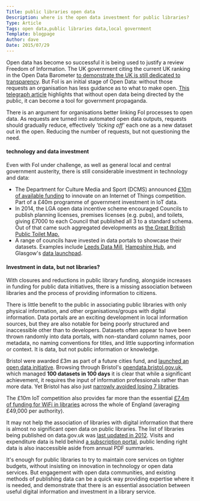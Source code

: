 ```yaml
---
Title: public libraries open data
Description: where is the open data investment for public libraries?
Type: Article
Tags: open data,public libraries data,local government
Template: blogpage
Author: dave
Date: 2015/07/29
---
```


Open data has become so successful it is being used to justify a review Freedom of Information.  The UK government citing the current UK ranking in the Open Data Barometer [to demonstrate the UK is still dedicated to transparency](https://www.gov.uk/government/speeches/freedom-of-information-new-commission).  But FoI is an initial stage of Open Data: without those requests an organisation has less guidance as to what to make open.  [This telegraph article](http://www.telegraph.co.uk/technology/news/10412374/Information-Commissioner-Open-data-is-no-substitute-for-freedom-of-information.html) highlights that without open data being directed by the public, it can become a tool for government propaganda.

There is an argument for organisations better linking FoI processes to open data.  As requests are turned into automated open data outputs, requests should gradually reduce, effectively *'ticking off'* each one as a new dataset out in the open.  Reducing the number of requests, but not questioning the need.

#### technology and data investment

Even with FoI under challenge, as well as general local and central government austerity, there is still considerable investment in technology and data:

- The Department for Culture Media and Sport (DCMS) announced [£10m of available funding](https://www.gov.uk/government/news/10m-internet-of-things-competition-for-uk-cities-launched) to innovate on an Internet of Things competition.  Part of a £40m programme of government investment in IoT data.
- In 2014, the LGA open data incentive scheme encouraged Councils to publish planning licenses, premises licenses (e.g. pubs), and toilets, giving £7000 to each Council that published all 3 to a standard schema. Out of that came such aggregated developments as [the Great British Public Toilet Map.](http://greatbritishpublictoiletmap.rca.ac.uk/)
- A range of councils have invested in data portals to showcase their datasets.  Examples include [Leeds Data Mill](http://leedsdatamill.org/), [Hampshire Hub](http://www.hampshirehub.net/), and Glasgow's [data launchpad](https://data.glasgow.gov.uk/).

#### Investment in data, but not libraries?

With closures and reductions in public library funding, alongside increases in funding for public data initiatives, there is a missing association between libraries and the process of providing information to citizens.

There is little benefit to the public in associating public libraries with only physical information, and other organisations/groups with digital information.  Data portals are an exciting development in local information sources, but they are also notable for being poorly structured and inaccessible other than to developers.  Datasets often appear to have been thrown randomly into data portals, with non-standard column names, poor metadata, no naming conventions for titles, and little supporting information or context.  It is data, but not public information or knowledge.

Bristol were awarded £3m as part of a future cities fund, and [launched an open data initiative](https://futurecities.catapult.org.uk/news-template/-/asset_publisher/Qw0bKmomFN4q/content/bristol-open-data-initiative-launched/).  Browsing through Bristol's [opendata.bristol.gov.uk](https://opendata.bristol.gov.uk/), which managed **100 datasets in 100 days** it is clear that while a significant achievement, it requires the input of information professionals rather than more data.  Yet Bristol has also just [narrowly avoided losing 7 libraries](http://www.bbc.co.uk/news/uk-england-bristol-33564321).

The £10m IoT competition also provides far more than the essential [£7.4m of funding for WiFi in libraries](http://www.thebookseller.com/news/all-libraries-england-get-wi-fi-funding) across the whole of England (averaging £49,000 per authority).

It may not help the association of libraries with digital information that there is almost no significant open data on public libraries.  The list of libraries being published on data.gov.uk was [last updated in 2012](http://data.gov.uk/dataset/uk-public-library-contacts-14032012).  Visits and expenditure data is held behind [a subscription portal](http://www.ipf.com/cipfavalidation/login/login.asp?type=OTHER&dest=www.cipfastats.net/leisure/publiclibrary/Default.asp), public lending right data is also inaccessible aside from annual PDF summaries.

It's enough for public libraries to try to maintain core services on tighter budgets, without insisting on innovation in technology or open data services.  But engagement with open data communities, and existing methods of publishing data can be a quick way providing expertise where it is needed, and demonstrate that there is an essential association between useful digital information and investment in a library service.